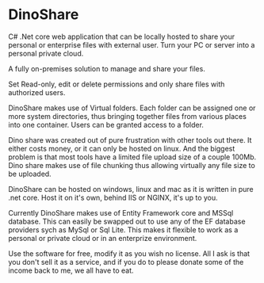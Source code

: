 # DinoShare
C# .Net core web application that can be locally hosted to share your personal or enterprise files with external user. Turn your PC or server into a personal private cloud.

A fully on-premises solution to manage and share your files.

Set Read-only, edit or delete permissions and only share files with authorized users.

DinoShare makes use of Virtual folders. Each folder can be assigned one or more system directories, thus bringing together files from various places into one container. Users can be granted access to a folder.

Dino share was created out of pure frustration with other tools out there. It either costs money, or it can only be hosted on linux. And the biggest problem is that most tools have a limited file upload size of a couple 100Mb. Dino share makes use of file chunking thus allowing virtually any file size to be uploaded.

DinoShare can be hosted on windows, linux and mac as it is written in pure .net core. Host it on it's own, behind IIS or NGINX, it's up to you.

Currently DinoShare makes use of Entity Framework core and MSSql database. This can easily be swapped out to use any of the EF database providers sych as MySql or Sql Lite. This makes it flexible to work as a personal or private cloud or in an enterprize environment.

Use the software for free, modify it as you wish no license. All I ask is that you don't sell it as a service, and if you do to please donate some of the income back to me, we all have to eat.
